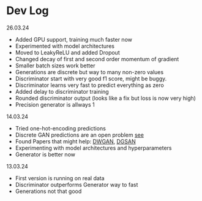 # Dev Log

26.03.24
* Added GPU support, training much faster now 
* Experimented with model architectures
* Moved to LeakyReLU and added Dropout
* Changed decay of first and second order momentum of gradient
* Smaller batch sizes work better
* Generations are discrete but way to many non-zero values
* Discriminator start with very good f1 score, might be buggy.
* Discriminator learns very fast to predict everything as zero
* Added delay to discriminator training 
* Rounded discriminator output (looks like a fix but loss is now very high)
* Precision generator is allways 1

14.03.24
* Tried one-hot-encoding predictions
* Discrete GAN predictions are an open
  problem [see](https://stats.stackexchange.com/questions/533641/how-do-gans-handle-discrete-outputs)
* Found Papers that might
  help: [DWGAN](https://openreview.net/pdf?id=Bkv76ilDz), [DGSAN](https://arxiv.org/pdf/1908.09127.pdf)
* Experimenting with model architectures and hyperparameters 
* Generator is better now

13.03.24
* First version is running on real data
* Discriminator outperforms Generator way to fast
* Generations not that good

